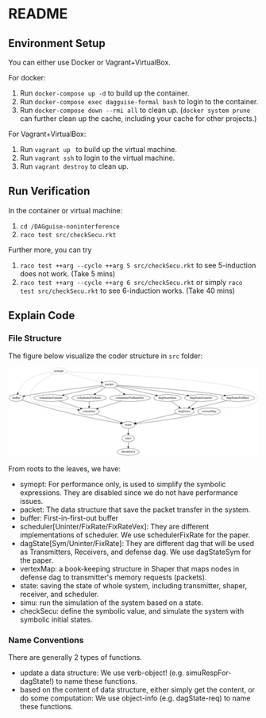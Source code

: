 # README


## Environment Setup

You can either use Docker or Vagrant+VirtualBox.

For docker:

  1. Run `docker-compose up -d` to build up the container.
  2. Run `docker-compose exec dagguise-formal bash` to login to the container.
  3. Run `docker-compose down --rmi all` to clean up. (`docker system prune` can further clean up the cache, including your cache for other projects.)

For Vagrant+VirtualBox:

  1. Run `vagrant up ` to build up the virtual machine.
  2. Run `vagrant ssh` to login to the virtual machine.
  3. Run `vagrant destroy` to clean up.


## Run Verification

In the container or virtual machine:

  1. `cd /DAGguise-noninterference`
  2. `raco test src/checkSecu.rkt`

Further more, you can try

  1. `raco test ++arg --cycle ++arg 5 src/checkSecu.rkt` to see 5-induction does not work. (Take 5 mins)
  2. `raco test ++arg --cycle ++arg 6 src/checkSecu.rkt` or simply `raco test src/checkSecu.rkt` to see 6-induction works. (Take 40 mins)


## Explain Code


### File Structure

The figure below visualize the coder structure in `src` folder:

<img src="doc/fileHierarchy.png" alt="fileHierarchy" style="zoom:50%;" />

From roots to the leaves, we have:

  - symopt: For performance only, is used to simplify the symbolic expressions. They are disabled since we do not have performance issues.
  - packet: The data structure that save the packet transfer in the system.
  - buffer: First-in-first-out buffer
  - scheduler[Uninter/FixRate/FixRateVex]: They are different implementations of scheduler. We use schedulerFixRate for the paper.
  - dagState[Sym/Uninter/FixRate]: They are different dag that will be used as Transmitters, Receivers, and defense dag. We use dagStateSym for the paper.
  - vertexMap: a book-keeping structure in Shaper that maps nodes in defense dag to transmitter's memory requests (packets).
  - state: saving the state of whole system, including transmitter, shaper, receiver, and scheduler.
  - simu: run the simulation of the system based on a state.
  - checkSecu: define the symbolic value, and simulate the system with symbolic initial states.


### Name Conventions

There are generally 2 types of functions.

  - update a data structure: We use verb-object! (e.g. simuRespFor-dagState!) to name these functions.
  - based on the content of data structure, either simply get the content, or do some computation: We use object-info (e.g. dagState-req) to name these functions.

